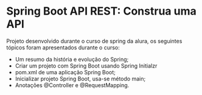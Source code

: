 # Spring Boot API REST: Construa uma API

Projeto desenvolvido durante o curso de spring da alura, os seguintes tópicos foram apresentados durante o curso:
* Um resumo da história e evolução do Spring;
* Criar um projeto com Spring Boot usando Spring Initialzr
* pom.xml de uma aplicação Spring Boot;
* Inicializar projeto Spring Boot, usa-se método main;
* Anotações @Controller e @RequestMapping.
 